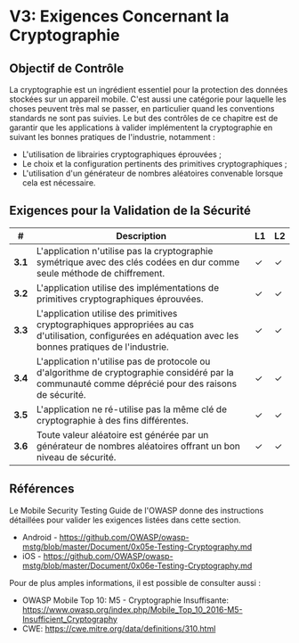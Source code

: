 # V3: Exigences Concernant la Cryptographie

## Objectif de Contrôle

La cryptographie est un ingrédient essentiel pour la protection des données stockées sur un appareil mobile. C'est aussi une catégorie pour laquelle les choses peuvent très mal se passer, en particulier quand les conventions standards ne sont pas suivies. Le but des contrôles de ce chapitre est de garantir que les applications à valider implémentent la cryptographie en suivant les bonnes pratiques de l'industrie, notamment :

- L'utilisation de librairies cryptographiques éprouvées ;
- Le choix et la configuration pertinents des primitives cryptographiques ;
- L'utilisation d'un générateur de nombres aléatoires convenable lorsque cela est nécessaire.

## Exigences pour la Validation de la Sécurité

| # | Description | L1 | L2 |
| --- | --- | --- | --- |
| **3.1** | L'application n'utilise pas la cryptographie symétrique avec des clés codées en dur comme seule méthode de chiffrement.| ✓ | ✓ |
| **3.2** | L'application utilise des implémentations de primitives cryptographiques éprouvées. | ✓ | ✓ |
| **3.3** | L'application utilise des primitives cryptographiques appropriées au cas d'utilisation, configurées en adéquation avec les bonnes pratiques de l'industrie. | ✓ | ✓|
| **3.4** | L'application n'utilise pas de protocole ou d'algorithme de cryptographie considéré par la communauté comme déprécié pour des raisons de sécurité. | ✓ | ✓|
| **3.5** | L'application ne ré-utilise pas la même clé de cryptographie à des fins différentes. | ✓ | ✓ |
| **3.6** | Toute valeur aléatoire est générée par un générateur de nombres aléatoires offrant un bon niveau de sécurité. | ✓ | ✓ |

## Références

Le Mobile Security Testing Guide de l'OWASP donne des instructions détaillées pour valider les exigences listées dans cette section.

- Android - <https://github.com/OWASP/owasp-mstg/blob/master/Document/0x05e-Testing-Cryptography.md>
- iOS - <https://github.com/OWASP/owasp-mstg/blob/master/Document/0x06e-Testing-Cryptography.md>

Pour de plus amples informations, il est possible de consulter aussi :

- OWASP Mobile Top 10: M5 - Cryptographie Insuffisante: <https://www.owasp.org/index.php/Mobile_Top_10_2016-M5-Insufficient_Cryptography>
- CWE: <https://cwe.mitre.org/data/definitions/310.html>
